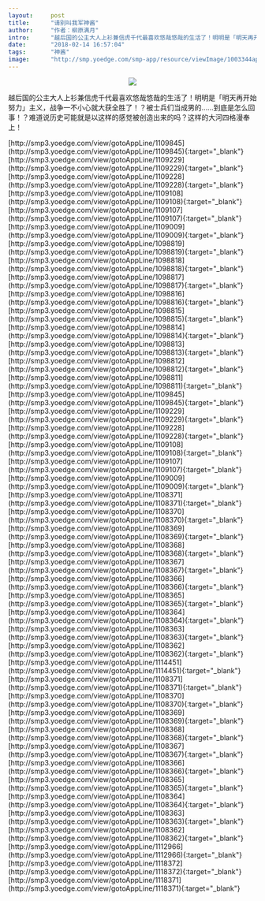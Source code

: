 ```yaml
---
layout:     post
title:      "请别叫我军神酱"
author:     "作者：柳原满月"
intro:      "越后国的公主大人上衫兼信虎千代最喜欢悠哉悠哉的生活了！明明是「明天再开始努力」主义，战争一不小心就大获全胜了！？被士兵们当成男的……到底是怎么回事！？难道说历史可能就是以这样的感觉被创造出来的吗？这样的大河四格漫奉上！"
date:       "2018-02-14 16:57:04"
tags:       "神酱"
image:      "http://smp.yoedge.com/smp-app/resource/viewImage/1003344appline.png"
---
```

<div style="text-align: center">
<p><img src="http://smp.yoedge.com/smp-app/resource/viewImage/1003344appline.png"/></p>
</div>
<p class="post-meta">
<span>越后国的公主大人上衫兼信虎千代最喜欢悠哉悠哉的生活了！明明是「明天再开始努力」主义，战争一不小心就大获全胜了！？被士兵们当成男的……到底是怎么回事！？难道说历史可能就是以这样的感觉被创造出来的吗？这样的大河四格漫奉上！</span>
</p>
[http://smp3.yoedge.com/view/gotoAppLine/1109845](http://smp3.yoedge.com/view/gotoAppLine/1109845){:target="_blank"}
[http://smp3.yoedge.com/view/gotoAppLine/1109229](http://smp3.yoedge.com/view/gotoAppLine/1109229){:target="_blank"}
[http://smp3.yoedge.com/view/gotoAppLine/1109228](http://smp3.yoedge.com/view/gotoAppLine/1109228){:target="_blank"}
[http://smp3.yoedge.com/view/gotoAppLine/1109108](http://smp3.yoedge.com/view/gotoAppLine/1109108){:target="_blank"}
[http://smp3.yoedge.com/view/gotoAppLine/1109107](http://smp3.yoedge.com/view/gotoAppLine/1109107){:target="_blank"}
[http://smp3.yoedge.com/view/gotoAppLine/1109009](http://smp3.yoedge.com/view/gotoAppLine/1109009){:target="_blank"}
[http://smp3.yoedge.com/view/gotoAppLine/1098819](http://smp3.yoedge.com/view/gotoAppLine/1098819){:target="_blank"}
[http://smp3.yoedge.com/view/gotoAppLine/1098818](http://smp3.yoedge.com/view/gotoAppLine/1098818){:target="_blank"}
[http://smp3.yoedge.com/view/gotoAppLine/1098817](http://smp3.yoedge.com/view/gotoAppLine/1098817){:target="_blank"}
[http://smp3.yoedge.com/view/gotoAppLine/1098816](http://smp3.yoedge.com/view/gotoAppLine/1098816){:target="_blank"}
[http://smp3.yoedge.com/view/gotoAppLine/1098815](http://smp3.yoedge.com/view/gotoAppLine/1098815){:target="_blank"}
[http://smp3.yoedge.com/view/gotoAppLine/1098814](http://smp3.yoedge.com/view/gotoAppLine/1098814){:target="_blank"}
[http://smp3.yoedge.com/view/gotoAppLine/1098813](http://smp3.yoedge.com/view/gotoAppLine/1098813){:target="_blank"}
[http://smp3.yoedge.com/view/gotoAppLine/1098812](http://smp3.yoedge.com/view/gotoAppLine/1098812){:target="_blank"}
[http://smp3.yoedge.com/view/gotoAppLine/1098811](http://smp3.yoedge.com/view/gotoAppLine/1098811){:target="_blank"}
[http://smp3.yoedge.com/view/gotoAppLine/1109845](http://smp3.yoedge.com/view/gotoAppLine/1109845){:target="_blank"}
[http://smp3.yoedge.com/view/gotoAppLine/1109229](http://smp3.yoedge.com/view/gotoAppLine/1109229){:target="_blank"}
[http://smp3.yoedge.com/view/gotoAppLine/1109228](http://smp3.yoedge.com/view/gotoAppLine/1109228){:target="_blank"}
[http://smp3.yoedge.com/view/gotoAppLine/1109108](http://smp3.yoedge.com/view/gotoAppLine/1109108){:target="_blank"}
[http://smp3.yoedge.com/view/gotoAppLine/1109107](http://smp3.yoedge.com/view/gotoAppLine/1109107){:target="_blank"}
[http://smp3.yoedge.com/view/gotoAppLine/1109009](http://smp3.yoedge.com/view/gotoAppLine/1109009){:target="_blank"}
[http://smp3.yoedge.com/view/gotoAppLine/1108371](http://smp3.yoedge.com/view/gotoAppLine/1108371){:target="_blank"}
[http://smp3.yoedge.com/view/gotoAppLine/1108370](http://smp3.yoedge.com/view/gotoAppLine/1108370){:target="_blank"}
[http://smp3.yoedge.com/view/gotoAppLine/1108369](http://smp3.yoedge.com/view/gotoAppLine/1108369){:target="_blank"}
[http://smp3.yoedge.com/view/gotoAppLine/1108368](http://smp3.yoedge.com/view/gotoAppLine/1108368){:target="_blank"}
[http://smp3.yoedge.com/view/gotoAppLine/1108367](http://smp3.yoedge.com/view/gotoAppLine/1108367){:target="_blank"}
[http://smp3.yoedge.com/view/gotoAppLine/1108366](http://smp3.yoedge.com/view/gotoAppLine/1108366){:target="_blank"}
[http://smp3.yoedge.com/view/gotoAppLine/1108365](http://smp3.yoedge.com/view/gotoAppLine/1108365){:target="_blank"}
[http://smp3.yoedge.com/view/gotoAppLine/1108364](http://smp3.yoedge.com/view/gotoAppLine/1108364){:target="_blank"}
[http://smp3.yoedge.com/view/gotoAppLine/1108363](http://smp3.yoedge.com/view/gotoAppLine/1108363){:target="_blank"}
[http://smp3.yoedge.com/view/gotoAppLine/1108362](http://smp3.yoedge.com/view/gotoAppLine/1108362){:target="_blank"}
[http://smp3.yoedge.com/view/gotoAppLine/1114451](http://smp3.yoedge.com/view/gotoAppLine/1114451){:target="_blank"}
[http://smp3.yoedge.com/view/gotoAppLine/1108371](http://smp3.yoedge.com/view/gotoAppLine/1108371){:target="_blank"}
[http://smp3.yoedge.com/view/gotoAppLine/1108370](http://smp3.yoedge.com/view/gotoAppLine/1108370){:target="_blank"}
[http://smp3.yoedge.com/view/gotoAppLine/1108369](http://smp3.yoedge.com/view/gotoAppLine/1108369){:target="_blank"}
[http://smp3.yoedge.com/view/gotoAppLine/1108368](http://smp3.yoedge.com/view/gotoAppLine/1108368){:target="_blank"}
[http://smp3.yoedge.com/view/gotoAppLine/1108367](http://smp3.yoedge.com/view/gotoAppLine/1108367){:target="_blank"}
[http://smp3.yoedge.com/view/gotoAppLine/1108366](http://smp3.yoedge.com/view/gotoAppLine/1108366){:target="_blank"}
[http://smp3.yoedge.com/view/gotoAppLine/1108365](http://smp3.yoedge.com/view/gotoAppLine/1108365){:target="_blank"}
[http://smp3.yoedge.com/view/gotoAppLine/1108364](http://smp3.yoedge.com/view/gotoAppLine/1108364){:target="_blank"}
[http://smp3.yoedge.com/view/gotoAppLine/1108363](http://smp3.yoedge.com/view/gotoAppLine/1108363){:target="_blank"}
[http://smp3.yoedge.com/view/gotoAppLine/1108362](http://smp3.yoedge.com/view/gotoAppLine/1108362){:target="_blank"}
[http://smp3.yoedge.com/view/gotoAppLine/1112966](http://smp3.yoedge.com/view/gotoAppLine/1112966){:target="_blank"}
[http://smp3.yoedge.com/view/gotoAppLine/1118372](http://smp3.yoedge.com/view/gotoAppLine/1118372){:target="_blank"}
[http://smp3.yoedge.com/view/gotoAppLine/1118371](http://smp3.yoedge.com/view/gotoAppLine/1118371){:target="_blank"}


